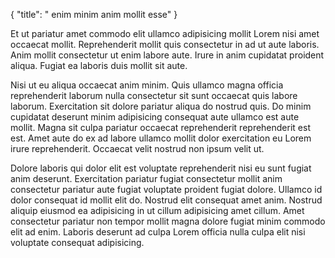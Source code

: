 {
  "title": " enim minim anim mollit esse"
}

Et ut pariatur amet commodo elit ullamco adipisicing mollit Lorem nisi amet occaecat mollit. Reprehenderit mollit quis consectetur in ad ut aute laboris. Anim mollit consectetur ut enim labore aute. Irure in anim cupidatat proident aliqua. Fugiat ea laboris duis mollit sit aute.

Nisi ut eu aliqua occaecat anim minim. Quis ullamco magna officia reprehenderit laborum nulla consectetur sit sunt occaecat quis labore laborum. Exercitation sit dolore pariatur aliqua do nostrud quis. Do minim cupidatat deserunt minim adipisicing consequat aute ullamco est aute mollit. Magna sit culpa pariatur occaecat reprehenderit reprehenderit est est. Amet aute do ex ad labore ullamco mollit dolor exercitation eu Lorem irure reprehenderit. Occaecat velit nostrud non ipsum velit ut.

Dolore laboris qui dolor elit est voluptate reprehenderit nisi eu sunt fugiat anim deserunt. Exercitation pariatur fugiat consectetur mollit anim consectetur pariatur aute fugiat voluptate proident fugiat dolore. Ullamco id dolor consequat id mollit elit do. Nostrud elit consequat amet anim. Nostrud aliquip eiusmod ea adipisicing in ut cillum adipisicing amet cillum. Amet consectetur pariatur non tempor mollit magna dolore fugiat minim commodo elit ad enim. Laboris deserunt ad culpa Lorem officia nulla culpa elit nisi voluptate consequat adipisicing.